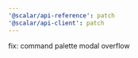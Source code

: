 ```yaml
---
'@scalar/api-reference': patch
'@scalar/api-client': patch
---
```


fix: command palette modal overflow
